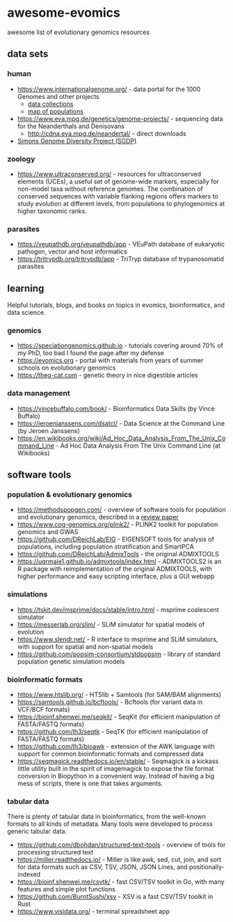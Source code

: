 # awesome-evomics
awesome list of evolutionary genomics resources

## data sets

### human

- https://www.internationalgenome.org/ - data portal for the 1000 Genomes and other projects
  - [data collections](https://www.internationalgenome.org/data-portal/data-collection)
  - [map of populations](https://www.internationalgenome.org/data-portal/population)
- https://www.eva.mpg.de/genetics/genome-projects/ - sequencing data for the Neanderthals and Denisovans
  - http://cdna.eva.mpg.de/neandertal/ - direct downloads
- [Simons Genome Diversity Project (SGDP)](https://reichdata.hms.harvard.edu/pub/datasets/sgdp/)

### zoology

- https://www.ultraconserved.org/ - resources for ultraconserved elements (UCEs), a useful set of genome-wide markers, especially for non-model taxa without reference genomes. The combination of conserved sequences with variable flanking regions offers markers to study evolution at different levels, from populations to phylogenomics at higher taxonomic ranks.

### parasites

- https://veupathdb.org/veupathdb/app - VEuPath database of eukaryotic pathogen, vector and host informatics
- https://tritrypdb.org/tritrypdb/app - TriTryp database of trypanosomatid parasites

## learning
Helpful tutorials, blogs, and books on topics in evomics, bioinformatics, and data science.

### genomics

- https://speciationgenomics.github.io - tutorials covering around 70% of my PhD, too bad I found the page after my defense
- https://evomics.org - portal with materials from years of summer schools on evolutionary genomics
- https://theg-cat.com - genetic theory in nice digestible articles

### data management

- https://vincebuffalo.com/book/ - Bioinformatics Data Skills (by Vince Buffalo)
- https://jeroenjanssens.com/dsatcl/ - Data Science at the Command Line (by Jeroen Janssens)
- https://en.wikibooks.org/wiki/Ad_Hoc_Data_Analysis_From_The_Unix_Command_Line - Ad Hoc Data Analysis From The Unix Command Line (at Wikibooks)

## software tools
### population & evolutionary genomics

- https://methodspopgen.com/ - overview of software tools for population and evolutionary genomics, described in a [review paper](https://onlinelibrary.wiley.com/doi/10.1111/mec.15989)
- https://www.cog-genomics.org/plink2/ - PLINK2 toolkit for population genomics and GWAS
- https://github.com/DReichLab/EIG - EIGENSOFT tools for analysis of populations, including population stratification and SmartPCA
- https://github.com/DReichLab/AdmixTools - the original ADMIXTOOLS
- https://uqrmaie1.github.io/admixtools/index.html - ADMIXTOOLS2 is an R package with reimplementation of the original ADMIXTOOLS, with higher performance and easy scripting interface, plus a GUI webapp

### simulations

- https://tskit.dev/msprime/docs/stable/intro.html - msprime coalescent simulator
- https://messerlab.org/slim/ - SLiM simulator for spatial models of evolution
- https://www.slendr.net/ - R interface to msprime and SLiM simulators, with support for spatial and non-spatial models
- https://github.com/popsim-consortium/stdpopsim - library of standard population genetic simulation models

### bioinformatic formats

- https://www.htslib.org/ - HTSlib + Samtools (for SAM/BAM alignments)
- https://samtools.github.io/bcftools/ - Bcftools (for variant data in VCF/BCF formats)
- https://bioinf.shenwei.me/seqkit/ - SeqKit (for efficient manipulation of FASTA/FASTQ formats)
- https://github.com/lh3/seqtk - SeqTK (for efficient manipulation of FASTA/FASTQ formats)
- https://github.com/lh3/bioawk - extension of the AWK language with support for common bioinformatic formats and compressed data
- https://seqmagick.readthedocs.io/en/stable/ - Seqmagick is a kickass little utility built in the spirit of imagemagick to expose the file format conversion in Biopython in a convenient way. Instead of having a big mess of scripts, there is one that takes arguments.

### tabular data
There is plenty of tabular data in bioinformatics, from the well-known formats to all kinds of metadata. Many tools were developed to process generic tabular data.

- https://github.com/dbohdan/structured-text-tools - overview of tools for processing structured text
- https://miller.readthedocs.io/ - Miller is like awk, sed, cut, join, and sort for data formats such as CSV, TSV, JSON, JSON Lines, and positionally-indexed
- https://bioinf.shenwei.me/csvtk/ - fast CSV/TSV toolkit in Go, with many features and simple plot functions
- https://github.com/BurntSushi/xsv - XSV is a fast CSV/TSV toolkit in Rust
- https://www.visidata.org/ - terminal spreadsheet app